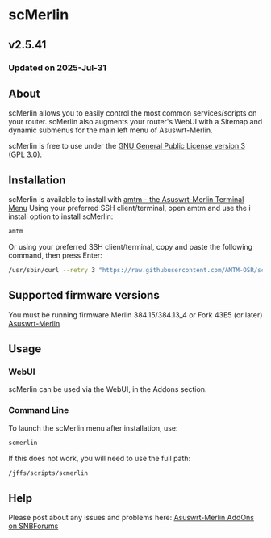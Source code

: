 # scMerlin

## v2.5.41
### Updated on 2025-Jul-31

## About
scMerlin allows you to easily control the most common services/scripts on your router. scMerlin also augments your router's WebUI with a Sitemap and dynamic submenus for the main left menu of Asuswrt-Merlin.

scMerlin is free to use under the [GNU General Public License version 3](https://opensource.org/licenses/GPL-3.0) (GPL 3.0).

## Installation
scMerlin is available to install with [amtm - the Asuswrt-Merlin Terminal Menu](https://github.com/decoderman/amtm)
Using your preferred SSH client/terminal, open amtm and use the i install option to install scMerlin:
```sh
amtm
```
Or using your preferred SSH client/terminal, copy and paste the following command, then press Enter:

```sh
/usr/sbin/curl --retry 3 "https://raw.githubusercontent.com/AMTM-OSR/scmerlin/master/scmerlin.sh" -o "/jffs/scripts/scmerlin" && chmod 0755 /jffs/scripts/scmerlin && /jffs/scripts/scmerlin install
```

## Supported firmware versions
You must be running firmware Merlin 384.15/384.13_4 or Fork 43E5 (or later) [Asuswrt-Merlin](https://asuswrt.lostrealm.ca/)

## Usage
### WebUI
scMerlin can be used via the WebUI, in the Addons section.

### Command Line
To launch the scMerlin menu after installation, use:
```sh
scmerlin
```

If this does not work, you will need to use the full path:
```sh
/jffs/scripts/scmerlin
```

## Help
Please post about any issues and problems here: [Asuswrt-Merlin AddOns on SNBForums](https://www.snbforums.com/forums/asuswrt-merlin-addons.60/?prefix_id=23)

